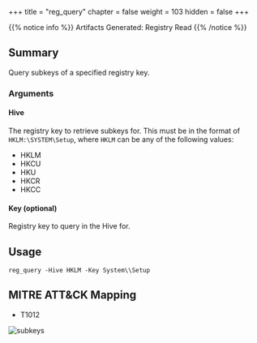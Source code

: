 +++
title = "reg_query"
chapter = false
weight = 103
hidden = false
+++

{{% notice info %}}
Artifacts Generated: Registry Read
{{% /notice %}}

## Summary
Query subkeys of a specified registry key.

### Arguments
#### Hive
The registry key to retrieve subkeys for. This  must be in the format of `HKLM:\SYSTEM\Setup`, where `HKLM` can be any of the following values:

- HKLM
- HKCU
- HKU
- HKCR
- HKCC

#### Key (optional)
Registry key to query in the Hive for.

## Usage
```
reg_query -Hive HKLM -Key System\\Setup
```

## MITRE ATT&CK Mapping

- T1012

![subkeys](../images/reg_query.png)
